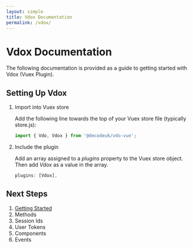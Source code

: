 ```yaml
---
layout: simple
title: Vdox Documentation
permalink: /vdox/
---
```


# Vdox Documentation

The following documentation is provided as a guide to getting started with Vdox (Vuex Plugin).

## Setting Up Vdox

1. Import into Vuex store

    Add the following line towards the top of your Vuex store file (typically store.js):

    ```js
    import { Vdo, Vdox } from '@decodeuk/vdo-vue';
    ```
1. Include the plugin

    Add an array assigned to a _plugins_ property to the Vuex store object. Then add _Vdox_ as a value in the array.

    ```js
    plugins: [Vdox],
    ```


## Next Steps

1. [Getting Started](../)
1. Methods
1. Session Ids
1. User Tokens
1. Components
1. Events
